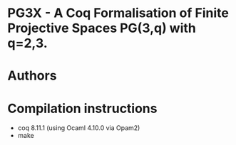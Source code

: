 # PG3X - A Coq Formalisation of Finite Projective Spaces PG(3,q) with q=2,3. 


# Authors


# Compilation instructions
- coq 8.11.1 (using Ocaml 4.10.0 via Opam2)
- make
